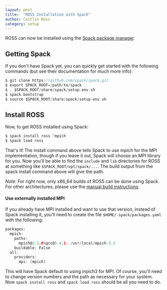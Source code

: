 ```yaml
---
layout: post
title:  "ROSS Installation with Spack"
author: Caitlin Ross
category: setup
---
```


ROSS can now be installed using the [Spack package manager](https://spack.io/).

## Getting Spack

If you don't have Spack yet, you can quickly get started with the following commands (but see their documentation for much more info):

```C
$ git clone https://github.com/spack/spack.git
$ export SPACK_ROOT=/path/to/spack
$ . $SPACK_ROOT/share/spack/setup-env.sh
$ spack bootstrap
$ source $SPACK_ROOT/share/spack/setup-env.sh
```

## Install ROSS

Now, to get ROSS installed using Spack:
```C
$ spack install ross ^mpich
$ spack load ross
```

That's it! The install command above tells Spack to use mpich for the MPI implementation, though if you leave it out, Spack will choose an MPI library for you.
Now you'll be able to find the `include` and `lib` directories for ROSS at something like `$SPACK_ROOT/opt/spack/...`.
The build output from the spack install command above will give the path.

*Note*: For right now, only x86_64 builds of ROSS can be done using Spack.
For other architectures, please use the [manual build instructions](installation.html).

#### Use externally installed MPI

If you already have MPI installed and want to use that version, instead of Spack installing it,
you'll need to create the file `$HOME/.spack/packages.yaml` with the following:
```C
packages:
  mpich:
    paths:
      mpich@3.2.0%gcc@5.4.1: /usr/local/mpich-3.2
    buildable: False
  all:
    providers:
      mpi: [mpich]
```
This will have Spack default to using mpich3 for MPI.
Of course, you'll need to change version numbers and the path as necessary for your system.
Now `spack install ross` and `spack load ross` should be all you need to do.


